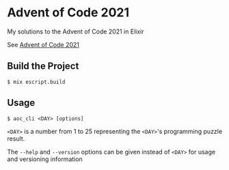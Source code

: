 # Advent of Code 2021

My solutions to the Advent of Code 2021 in Elixir

See [Advent of Code 2021](https://adventofcode.com/)

## Build the Project
```
$ mix escript.build
```

## Usage
```
$ aoc_cli <DAY> [options]
```
`<DAY>` is a number from 1 to 25 representing the `<DAY>`'s programming puzzle result.

The `--help` and `--version` options can be given instead of `<DAY>` for usage and versioning information
